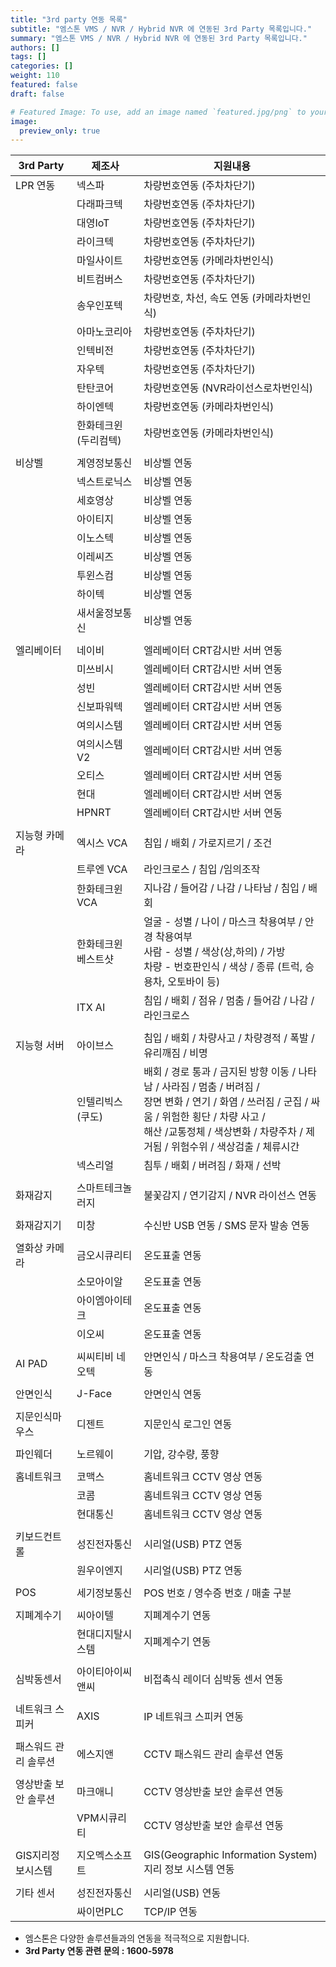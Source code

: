 ```yaml
---
title: "3rd party 연동 목록"
subtitle: "엠스톤 VMS / NVR / Hybrid NVR 에 연동된 3rd Party 목록입니다."
summary: "엠스톤 VMS / NVR / Hybrid NVR 에 연동된 3rd Party 목록입니다."
authors: []
tags: []
categories: []
weight: 110
featured: false
draft: false

# Featured Image: To use, add an image named `featured.jpg/png` to your page's folder.
image:
  preview_only: true
---
```


3rd Party |   제조사   | 지원내용
---- | ------ | -----------------
LPR 연동 | 넥스파 | 차량번호연동 (주차차단기)
|| 다래파크텍 | 차량번호연동 (주차차단기)
|| 대영IoT | 차량번호연동 (주차차단기)
|| 라이크텍 | 차량번호연동 (주차차단기)
|| 마일사이트 | 차량번호연동 (카메라차번인식)
|| 비트컴버스 | 차량번호연동 (주차차단기)
|| 송우인포텍 | 차량번호, 차선, 속도 연동 (카메라차번인식)
|| 아마노코리아 | 차량번호연동 (주차차단기)
|| 인텍비전 | 차량번호연동 (주차차단기)
|| 자우텍 | 차량번호연동 (주차차단기)
|| 탄탄코어 | 차량번호연동 (NVR라이선스로차번인식)
|| 하이엔텍 | 차량번호연동 (카메라차번인식)
|| 한화테크윈(두리컴텍) | 차량번호연동 (카메라차번인식)
|||
비상벨 | 계영정보통신 | 비상벨 연동
|| 넥스트로닉스 | 비상벨 연동
|| 세호영상 | 비상벨 연동
|| 아이티지 | 비상벨 연동
|| 이노스텍 | 비상벨 연동
|| 이레씨즈 | 비상벨 연동
|| 투윈스컴 | 비상벨 연동
|| 하이텍 | 비상벨 연동
|| 새서울정보통신 | 비상벨 연동
|||
엘리베이터 | 네이비 | 엘레베이터 CRT감시반 서버 연동
|| 미쓰비시 | 엘레베이터 CRT감시반 서버 연동
|| 성빈 | 엘레베이터 CRT감시반 서버 연동
|| 신보파워텍 | 엘레베이터 CRT감시반 서버 연동
|| 여의시스템 | 엘레베이터 CRT감시반 서버 연동
|| 여의시스템V2 | 엘레베이터 CRT감시반 서버 연동
|| 오티스 | 엘레베이터 CRT감시반 서버 연동
|| 현대 | 엘레베이터 CRT감시반 서버 연동
|| HPNRT | 엘레베이터 CRT감시반 서버 연동
|||
지능형 카메라 | 엑시스 VCA | 침입 / 배회 / 가로지르기 / 조건
|| 트루엔 VCA | 라인크로스 / 침입 /임의조작
|| 한화테크윈 VCA | 지나감 / 들어감 / 나감 / 나타남 / 침입 / 배회
|| 한화테크윈 베스트샷 |  얼굴 - 성별 / 나이 / 마스크 착용여부 / 안경 착용여부<br> 사람 - 성별 / 색상(상,하의) / 가방 <br> 차량 - 번호판인식 / 색상 / 종류 (트럭, 승용차, 오토바이 등) 
|| ITX AI | 침입 / 배회 / 점유 / 멈춤 / 들어감 / 나감 / 라인크로스
|||
지능형 서버 | 아이브스 | 침입 / 배회 / 차량사고 / 차량경적 / 폭발 / 유리깨짐 / 비명
|| 인텔리빅스(쿠도) | 배회 / 경로 통과 / 금지된 방향 이동 / 나타남 / 사라짐 / 멈춤 / 버려짐 / <br> 장면 변화 / 연기 / 화염 / 쓰러짐 / 군집 / 싸움 / 위험한 횡단 / 차량 사고 / <br> 해산 /교통정체 / 색상변화 / 차량주차 / 제거됨 / 위험수위 / 색상검출 / 체류시간
|| 넥스리얼 | 침투 / 배회 / 버려짐 / 화재 / 선박
|||
화재감지 | 스마트테크놀러지 | 불꽃감지 / 연기감지 / NVR 라이선스 연동
|||
화재감지기 | 미창 | 수신반 USB 연동 / SMS 문자 발송 연동
|||
열화상 카메라 | 금오시큐리티 | 온도표출 연동
|| 소모아이알 | 온도표출 연동
|| 아이엠아이테크 | 온도표출 연동
|| 이오씨 | 온도표출 연동
|||
AI PAD | 씨씨티비 네오텍 | 안면인식 / 마스크 착용여부 / 온도검출 연동
|||
안면인식 | J-Face | 안면인식 연동
|||
지문인식마우스 | 디젠트 | 지문인식 로그인 연동
|||
파인웨더 | 노르웨이 | 기압, 강수량, 풍향
|||
홈네트워크 | 코맥스 | 홈네트워크 CCTV 영상 연동
|| 코콤 | 홈네트워크 CCTV 영상 연동
|| 현대통신 | 홈네트워크 CCTV 영상 연동
|||
키보드컨트롤 | 성진전자통신 | 시리얼(USB) PTZ 연동
|| 원우이엔지 | 시리얼(USB) PTZ 연동
|||
POS | 세기정보통신 | POS 번호 / 영수증 번호 / 매출 구분
|||
지폐계수기 | 씨아이텔 | 지폐계수기 연동
|| 현대디지탈시스템 | 지폐계수기 연동
|||
심박동센서 | 아이티아이씨앤씨 | 비접촉식 레이더 심박동 센서 연동
|||
네트워크 스피커 | AXIS | IP 네트워크 스피커 연동
|||
패스워드 관리 솔루션 | 에스지앤 | CCTV 패스워드 관리 솔루션 연동
|||
영상반출 보안 솔루션 | 마크애니 | CCTV 영상반출 보안 솔루션 연동
|| VPM시큐리티 | CCTV 영상반출 보안 솔루션 연동
|||
GIS지리정보시스템 | 지오멕스소프트 | GIS(Geographic Information System) 지리 정보 시스템 연동
|||
기타 센서 | 성진전자통신 | 시리얼(USB) 연동
|| 싸이먼PLC | TCP/IP 연동



- 엠스톤은 다양한 솔루션들과의 연동을 적극적으로 지원합니다.
- **3rd Party 연동 관련 문의 : 1600-5978**
